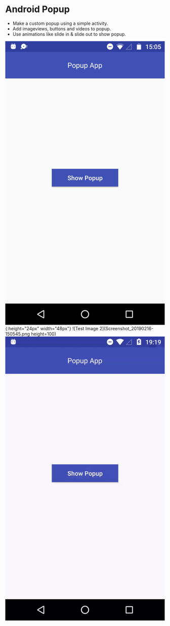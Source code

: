 # Android Popup
- Make a custom popup using a simple activity. 
- Add imageviews, buttons and videos to popup.
- Use animations like slide in & slide out to show popup.

![Test Image 1](Screenshot_20190216-150538.png) {:height="24px" width="48px"}
![Test Image 2](Screenshot_20190216-150545.png height=100)
![](popup.gif)
